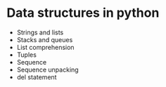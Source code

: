# Data structures in python
- Strings and lists
- Stacks and queues
- List comprehension
- Tuples
- Sequence
- Sequence unpacking
- del statement
